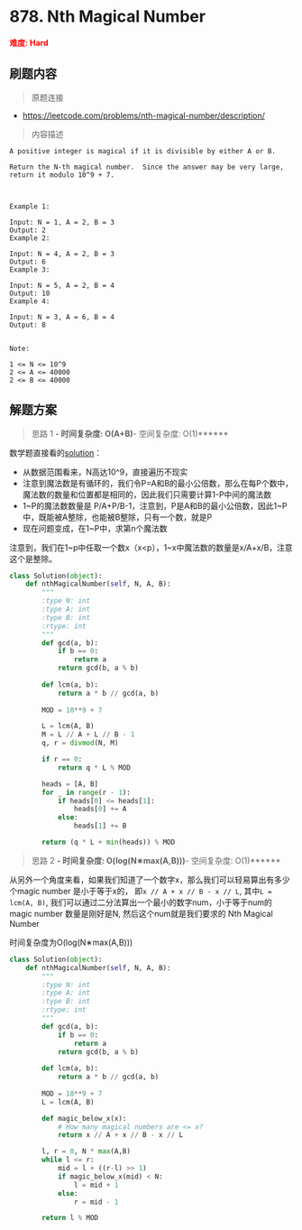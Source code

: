 # 878. Nth Magical Number

**<font color=red>难度: Hard</font>**

## 刷题内容

> 原题连接

* https://leetcode.com/problems/nth-magical-number/description/

> 内容描述

```
A positive integer is magical if it is divisible by either A or B.

Return the N-th magical number.  Since the answer may be very large, return it modulo 10^9 + 7.

 

Example 1:

Input: N = 1, A = 2, B = 3
Output: 2
Example 2:

Input: N = 4, A = 2, B = 3
Output: 6
Example 3:

Input: N = 5, A = 2, B = 4
Output: 10
Example 4:

Input: N = 3, A = 6, B = 4
Output: 8
 

Note:

1 <= N <= 10^9
2 <= A <= 40000
2 <= B <= 40000
```

## 解题方案

> 思路 1
******- 时间复杂度: O(A+B)******- 空间复杂度: O(1)******

数学题直接看的[solution](https://leetcode.com/problems/nth-magical-number/solution/)：

* 从数据范围看来，N高达10^9，直接遍历不现实
* 注意到魔法数是有循环的，我们令P=A和B的最小公倍数，那么在每P个数中，魔法数的数量和位置都是相同的，因此我们只需要计算1-P中间的魔法数
* 1~P的魔法数数量是 P/A+P/B-1，注意到，P是A和B的最小公倍数，因此1~P中，既能被A整除，也能被B整除，只有一个数，就是P
* 现在问题变成，在1~P中，求第n个魔法数

注意到，我们在1~p中任取一个数x（x<p），1~x中魔法数的数量是x/A+x/B，注意这个是整除。

```python
class Solution(object):
    def nthMagicalNumber(self, N, A, B):
        """
        :type N: int
        :type A: int
        :type B: int
        :rtype: int
        """
        def gcd(a, b):
            if b == 0:
                return a
            return gcd(b, a % b)
        
        def lcm(a, b):
            return a * b // gcd(a, b)
        
        MOD = 10**9 + 7

        L = lcm(A, B)
        M = L // A + L // B - 1
        q, r = divmod(N, M)

        if r == 0:
            return q * L % MOD

        heads = [A, B]
        for _ in range(r - 1):
            if heads[0] <= heads[1]:
                heads[0] += A
            else:
                heads[1] += B

        return (q * L + min(heads)) % MOD
```


> 思路 2
******- 时间复杂度: O(log(N∗max(A,B)))******- 空间复杂度: O(1)******


从另外一个角度来看，如果我们知道了一个数字x，那么我们可以轻易算出有多少个magic number 是小于等于x的，
即```x // A + x // B - x // L```, 其中```L = lcm(A, B)```, 我们可以通过二分法算出一个最小的数字num，小于等于num的magic number 数量是刚好是N,
然后这个num就是我们要求的 Nth Magical Number

时间复杂度为O(log(N∗max(A,B)))

```python
class Solution(object):
    def nthMagicalNumber(self, N, A, B):
        """
        :type N: int
        :type A: int
        :type B: int
        :rtype: int
        """
        def gcd(a, b):
            if b == 0:
                return a
            return gcd(b, a % b)
        
        def lcm(a, b):
            return a * b // gcd(a, b)
        
        MOD = 10**9 + 7
        L = lcm(A, B)

        def magic_below_x(x):
            # How many magical numbers are <= x?
            return x // A + x // B - x // L

        l, r = 0, N * max(A,B)
        while l <= r:
            mid = l + ((r-l) >> 1)
            if magic_below_x(mid) < N:
                l = mid + 1
            else:
                r = mid - 1

        return l % MOD
```

